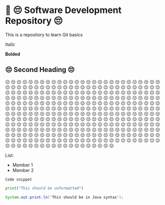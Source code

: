 # :pencil: :pensive: Software Development Repository :pensive:

This is a repository to learn Git basics

_Italic_

**Bolded**

## :pensive: Second Heading :pensive:

:pensive: :pensive: :pensive: :pensive: :pensive: :pensive: :pensive: :pensive: :pensive: :pensive: :pensive: :pensive: :pensive: :pensive: :pensive: :pensive: :pensive: :pensive: :pensive: :pensive: :pensive: :pensive: :pensive: :pensive: :pensive: :pensive: :pensive: :pensive: :pensive: :pensive: :pensive: :pensive: :pensive: :pensive: :pensive: :pensive: :pensive: :pensive: :pensive: :pensive: :pensive: :pensive: :pensive: :pensive: :pensive: :pensive: :pensive: :pensive: :pensive: :pensive: :pensive: :pensive: :pensive: :pensive: :pensive: :pensive: :pensive: :pensive: :pensive: :pensive: :pensive: :pensive: :pensive: :pensive: :pensive: :pensive: :pensive: :pensive: :pensive: :pensive: :pensive: :pensive: :pensive: :pensive: :pensive: :pensive: :pensive: :pensive: :pensive: :pensive: :pensive: :pensive: :pensive: :pensive: :pensive: :pensive: :pensive: :pensive: :pensive: :pensive: :pensive: :pensive: :pensive: :pensive: :pensive: :pensive: :pensive: :pensive: :pensive: :pensive: :pensive: :pensive: :pensive: :pensive: :pensive: :pensive: :pensive: :pensive: :pensive: :pensive: :pensive: :pensive: :pensive: :pensive: :pensive: :pensive: :pensive: :pensive: :pensive: :pensive: :pensive: :pensive: :pensive: :pensive: :pensive: :pensive: :pensive: :pensive: :pensive: :pensive: :pensive: :pensive: :pensive: :pensive: :pensive: :pensive: :pensive: :pensive: :pensive: :pensive: :pensive: :pensive: :pensive: :pensive: :pensive: :pensive: :pensive: :pensive: :pensive: :pensive: :pensive: :pensive: :pensive: :pensive: :pensive: :pensive: :pensive: :pensive: :pensive: :pensive: :pensive: :pensive: :pensive: :pensive: :pensive: :pensive: :pensive: :pensive: :pensive: :pensive: :pensive: :pensive: :pensive: :pensive: :pensive: :pensive: :pensive: :pensive: :pensive: :pensive: :pensive: :pensive: :pensive: :pensive: :pensive: :pensive: :pensive: :pensive: :pensive: :pensive: :pensive: :pensive: :pensive: :pensive: :pensive: :pensive: :pensive: :pensive: :pensive: :pensive: :pensive: :pensive: :pensive: :pensive: :pensive: :pensive: :pensive: :pensive: :pensive: :pensive: :pensive: :pensive: :pensive: :pensive: :pensive: :pensive: :pensive: :pensive: :pensive: :pensive: :pensive: :pensive: :pensive: :pensive: :pensive: :pensive: :pensive: :pensive: :pensive: :pensive: :pensive: :pensive: :pensive: :pensive: :pensive: :pensive: :pensive: :pensive: :pensive: :pensive: :pensive: :pensive: :pensive: :pensive: :pensive: :pensive: :pensive: :pensive: :pensive: :pensive: :pensive: :pensive: :pensive: :pensive: :pensive: :pensive: :pensive: :pensive: :pensive: :pensive: :pensive: :pensive: :pensive: :pensive: :pensive: :pensive: :pensive: :pensive: :pensive: :pensive: :pensive: :pensive: :pensive: :pensive: :pensive: :pensive: :pensive: :pensive: :pensive: :pensive: :pensive: :pensive: :pensive: :pensive: :pensive: :pensive: :pensive: :pensive: :pensive: :pensive: :pensive: :pensive: :pensive: :pensive: :pensive: :pensive: :pensive: :pensive: :pensive: :pensive: :pensive: :pensive: :pensive: :pensive: :pensive: :pensive: :pensive: :pensive: :pensive: :pensive: :pensive: :pensive: :pensive: :pensive: :pensive: :pensive: :pensive: :pensive: :pensive: :pensive: :pensive: :pensive: :pensive: :pensive: :pensive: :pensive: :pensive: :pensive: :pensive: :pensive: :pensive: :pensive: :pensive: :pensive: :pensive: :pensive: :pensive: :pensive: :pensive: :pensive: :pensive: :pensive: :pensive: 

List:
- Member 1
- Member 2

`Code snippet`

```python
print("This should be unformatted")
```

```java
System.out.print.ln('This should be in Java syntax');
```

